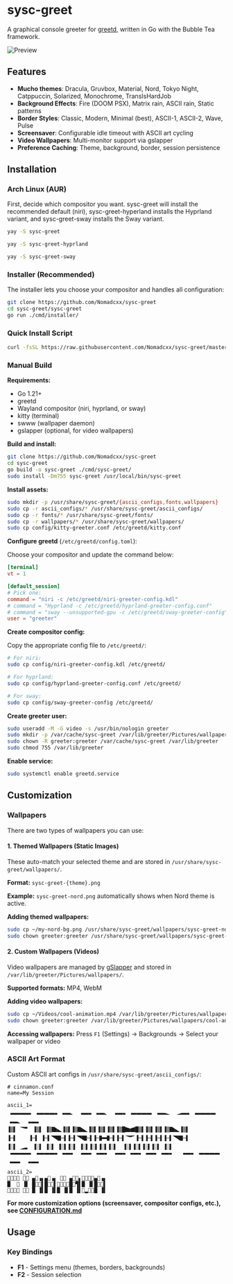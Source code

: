 # sysc-greet

A graphical console greeter for [greetd](https://git.sr.ht/~kennylevinsen/greetd), written in Go with the Bubble Tea framework.

![Preview](https://github.com/Nomadcxx/sysc-greet/raw/master/assets/showcase.gif)

## Features

- **Mucho themes**: Dracula, Gruvbox, Material, Nord, Tokyo Night, Catppuccin, Solarized, Monochrome, TransIsHardJob
- **Background Effects**: Fire (DOOM PSX), Matrix rain, ASCII rain, Static patterns
- **Border Styles**: Classic, Modern, Minimal (best), ASCII-1, ASCII-2, Wave, Pulse
- **Screensaver**: Configurable idle timeout with ASCII art cycling
- **Video Wallpapers**: Multi-monitor support via gslapper
- **Preference Caching**: Theme, background, border, session persistence

## Installation

### Arch Linux (AUR)
First, decide which compositor you want. sysc-greet will install the recommended default (niri), sysc-greet-hyperland installs the Hyprland variant, and sysc-greet-sway installs the Sway variant.
```bash RECOMMENDED
yay -S sysc-greet
```
```bash
yay -S sysc-greet-hyprland
```
```bash
yay -S sysc-greet-sway
```

### Installer (Recommended)

The installer lets you choose your compositor and handles all configuration:

```bash
git clone https://github.com/Nomadcxx/sysc-greet
cd sysc-greet/sysc-greet
go run ./cmd/installer/
```

### Quick Install Script

```bash
curl -fsSL https://raw.githubusercontent.com/Nomadcxx/sysc-greet/master/install.sh | sudo bash
```

### Manual Build

**Requirements:**
- Go 1.21+
- greetd
- Wayland compositor (niri, hyprland, or sway)
- kitty (terminal)
- swww (wallpaper daemon)
- gslapper (optional, for video wallpapers)

**Build and install:**

```bash
git clone https://github.com/Nomadcxx/sysc-greet
cd sysc-greet
go build -o sysc-greet ./cmd/sysc-greet/
sudo install -Dm755 sysc-greet /usr/local/bin/sysc-greet
```

**Install assets:**

```bash
sudo mkdir -p /usr/share/sysc-greet/{ascii_configs,fonts,wallpapers}
sudo cp -r ascii_configs/* /usr/share/sysc-greet/ascii_configs/
sudo cp -r fonts/* /usr/share/sysc-greet/fonts/
sudo cp -r wallpapers/* /usr/share/sysc-greet/wallpapers/
sudo cp config/kitty-greeter.conf /etc/greetd/kitty.conf
```

**Configure greetd** (`/etc/greetd/config.toml`):

Choose your compositor and update the command below:

```toml
[terminal]
vt = 1

[default_session]
# Pick one:
command = "niri -c /etc/greetd/niri-greeter-config.kdl"
# command = "Hyprland -c /etc/greetd/hyprland-greeter-config.conf"
# command = "sway --unsupported-gpu -c /etc/greetd/sway-greeter-config"
user = "greeter"
```

**Create compositor config:**

Copy the appropriate config file to `/etc/greetd/`:

```bash
# For niri:
sudo cp config/niri-greeter-config.kdl /etc/greetd/

# For hyprland:
sudo cp config/hyprland-greeter-config.conf /etc/greetd/

# For sway:
sudo cp config/sway-greeter-config /etc/greetd/
```

**Create greeter user:**

```bash
sudo useradd -M -G video -s /usr/bin/nologin greeter
sudo mkdir -p /var/cache/sysc-greet /var/lib/greeter/Pictures/wallpapers
sudo chown -R greeter:greeter /var/cache/sysc-greet /var/lib/greeter
sudo chmod 755 /var/lib/greeter
```

**Enable service:**

```bash
sudo systemctl enable greetd.service
```

## Customization

### Wallpapers

There are two types of wallpapers you can use:

#### 1. Themed Wallpapers (Static Images)

These auto-match your selected theme and are stored in `/usr/share/sysc-greet/wallpapers/`.

**Format:** `sysc-greet-{theme}.png`

**Example:** `sysc-greet-nord.png` automatically shows when Nord theme is active.

**Adding themed wallpapers:**
```bash
sudo cp ~/my-nord-bg.png /usr/share/sysc-greet/wallpapers/sysc-greet-nord.png
sudo chown greeter:greeter /usr/share/sysc-greet/wallpapers/sysc-greet-nord.png
```

#### 2. Custom Wallpapers (Videos)

Video wallpapers are managed by [gSlapper](https://github.com/Nomadcxx/gSlapper) and stored in `/var/lib/greeter/Pictures/wallpapers/`.

**Supported formats:** MP4, WebM

**Adding video wallpapers:**
```bash
sudo cp ~/Videos/cool-animation.mp4 /var/lib/greeter/Pictures/wallpapers/
sudo chown greeter:greeter /var/lib/greeter/Pictures/wallpapers/cool-animation.mp4
```

**Accessing wallpapers:**
Press `F1` (Settings) → Backgrounds → Select your wallpaper or video

### ASCII Art Format

Custom ASCII art configs in `/usr/share/sysc-greet/ascii_configs/`:

```
# cinnamon.conf
name=My Session

ascii_1=
 🬭🬭🬭🬭 🬞🬭🬭🬭🬏🬞🬭🬼 🬞🬭🬏🬞🬭🬼 🬞🬭🬏 🬭🬭🬭🬭 🬞🬭🬽  🭈🬭🬏 🬭🬭🬭🬭 🬞🬭🬼 🬞🬭🬏
▐▒▌ 🭣🬀 ▐▒▌ ▐▒🭌🬿▐▒▌▐▒🭌🬿▐▒▌▐▒▌▐▒▌▐▒█🭍🭂█▒▌▐▒▌▐▒▌▐▒🭌🬿▐▒▌
▐─▌    ▐─▌ ▐─▌🭥🭒─▌▐─▌🭥🭒─▌▐─🬛🬫─▌▐─▌🭣🭘▐─▌▐─▌▐─▌▐─▌🭥🭒─▌
▐░▌ 🭈🬏 ▐░▌ ▐░▌ ▐░▌▐░▌ ▐░▌▐░▌▐░▌▐░▌  ▐░▌▐░▌▐░▌▐░▌ ▐░▌
 🬂🬂🬂🬂 🬁🬂🬂🬂🬀🬁🬂🬀 🬁🬂🬀🬁🬂🬀 🬁🬂🬀🬁🬂🬀🬁🬂🬀🬁🬂🬀  🬁🬂🬀 🬂🬂🬂🬂 🬁🬂🬀 🬁🬂🬀
ascii_2=
𜺠𜵡𜶜𜺣 𜶜𜵡 ▄𜺣▗▖▄𜺣▗▖ 𜷋𜺣 ▄𜺣𜷋▖𜷋𜴧𜶜𜺣▄𜺣▗▖
█  𜺨 ▐▌ █𜴦𜷥▌█𜴦𜷥▌𜷥𜶬𜷖𜵈█𜴦▜▌█ ▐▌█𜴦𜷥▌
𜴦𜶻𜷋🯦 𜷕𜷀 █ ▐▌█ ▐▌█ ▐▌█ ▐▌𜶫▂𜷕𜴍█ ▐▌

```

**For more customization options (screensaver, compositor configs, etc.), see [CONFIGURATION.md](https://github.com/Nomadcxx/sysc-greet/blob/master/CONFIGURATION.md)**

## Usage

### Key Bindings

- **F1** - Settings menu (themes, borders, backgrounds)
- **F2** - Session selection